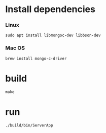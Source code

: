 # Install dependencies

### Linux

`sudo apt install libmongoc-dev libbson-dev`

### Mac OS

`brew install mongo-c-driver`

# build

`make`

# run
`./build/bin/ServerApp`